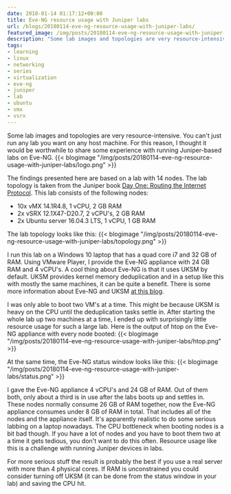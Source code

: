 ```yaml
---
date: 2018-01-14 01:17:12+00:00
title: Eve-NG resource usage with Juniper labs
url: /blogs/20180114-eve-ng-resource-usage-with-juniper-labs/
featured_image: /img/posts/20180114-eve-ng-resource-usage-with-juniper-labs/logo.png
description: "Some lab images and topologies are very resource-intensive. You can't just run any lab you want on any host machine. For this reason, I thought it would be worthwhile to share some experience with running Juniper-based labs on Eve-NG."
tags:
- learning
- linux
- networking
- series
- virtualization
- eve-ng
- juniper
- lab
- ubuntu
- vmx
- vsrx
---
```


Some lab images and topologies are very resource-intensive. You can't just run any lab you want on any host machine. For this reason, I thought it would be worthwhile to share some experience with running Juniper-based labs on Eve-NG.
{{< blogimage "/img/posts/20180114-eve-ng-resource-usage-with-juniper-labs/logo.png" >}}
<!-- more -->
The findings presented here are based on a lab with 14 nodes. The lab topology is taken from the Juniper book [Day One: Routing the Internet Protocol](https://forums.juniper.net/t5/Day-One-Books/Day-One-Routing-the-Internet-Protocol/ba-p/283507). This lab consists of the following nodes:

* 10x vMX 14.1R4.8, 1 vCPU, 2 GB RAM
* 2x vSRX 12.1X47-D20.7, 2 vCPU's, 2 GB RAM
* 2x Ubuntu server 16.04.3 LTS, 1 vCPU, 1 GB RAM

The lab topology looks like this:
{{< blogimage "/img/posts/20180114-eve-ng-resource-usage-with-juniper-labs/topology.png" >}}

I run this lab on a Windows 10 laptop that has a quad core i7 and 32 GB of RAM. Using VMware Player, I provide the Eve-NG appliance with 24 GB RAM and 4 vCPU's. A cool thing about Eve-NG is that it uses UKSM by default. UKSM provides kernel memory deduplication and in a setup like this with mostly the same machines, it can be quite a benefit. There is some more information about Eve-NG and UKSM [at this blog](https://interestingtraffic.nl/2017/01/05/eve-ng-preview-released/).

I was only able to boot two VM's at a time. This might be because UKSM is heavy on the CPU until the deduplication tasks settle in. After starting the whole lab up two machines at a time, I ended up with surprisingly little resource usage for such a large lab. Here is the output of htop on the Eve-NG appliance with every node booted:
{{< blogimage "/img/posts/20180114-eve-ng-resource-usage-with-juniper-labs/htop.png" >}}

At the same time, the Eve-NG status window looks like this:
{{< blogimage "/img/posts/20180114-eve-ng-resource-usage-with-juniper-labs/status.png" >}}

I gave the Eve-NG appliance 4 vCPU's and 24 GB of RAM. Out of them both, only about a third is in use after the labs boots up and settles in. These nodes normally consume 26 GB of RAM together, now the Eve-NG appliance consumes under 8 GB of RAM in total. That includes all of the nodes and the appliance itself. It's apparently realistic to do some serious labbing on a laptop nowadays. The CPU bottleneck when booting nodes is a bit bad though. If you have a lot of nodes and you have to boot them two at a time it gets tedious, you don't want to do this often. Resource usage like this is a challenge with running Juniper devices in labs.

For more serious stuff the result is probably the best if you use a real server with more than 4 physical cores. If RAM is unconstrained you could consider turning off UKSM (it can be done from the status window in your lab) and saving the CPU hit.
